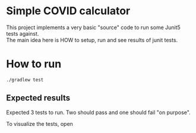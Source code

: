 # Simple COVID calculator

This project implements a very basic "source" code to run some Junit5 tests against.  
The main idea here is HOW to setup, run and see results of junit tests.

# How to run
```shell
./gradlew test
```

## Expected results
Expected 3 tests to run. Two should pass and one should fail "on purpose".

To visualize the tests, open ``` ```